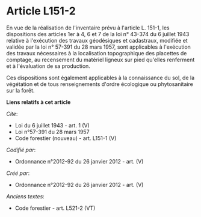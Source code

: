 # Article L151-2

En vue de la réalisation de l'inventaire prévu à l'article L. 151-1, les dispositions des articles 1er à 4, 6 et 7 de la loi
n° 43-374 du 6 juillet 1943 relative à l'exécution des travaux géodésiques et cadastraux, modifiée et validée par la loi n°
57-391 du 28 mars 1957, sont applicables à l'exécution des travaux nécessaires à la localisation topographique des placettes
de comptage, au recensement du matériel ligneux sur pied qu'elles renferment et à l'évaluation de sa production.

Ces dispositions sont également applicables à la connaissance du sol, de la végétation et de tous renseignements d'ordre
écologique ou phytosanitaire sur la forêt.

**Liens relatifs à cet article**

_Cite_:

  - Loi du 6 juillet 1943 - art. 1 (V)
  - Loi n°57-391 du 28 mars 1957
  - Code forestier (nouveau) - art. L151-1 (V)

_Codifié par_:

  - Ordonnance n°2012-92 du 26 janvier 2012 - art. (V)

_Créé par_:

  - Ordonnance n°2012-92 du 26 janvier 2012 - art. (V)

_Anciens textes_:

  - Code forestier - art. L521-2 (VT)
